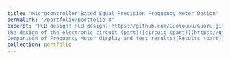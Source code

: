 ```yaml
---
title: "Microcontroller-Based Equal-Precision Frequency Meter Design"
permalink: "/portfolio/portfolio-8"
excerpt: "PCB design![PCB design](https://github.com/GuoYuuuu/GuoYu.github.io/blob/master/frequency/PCB.png?raw=true)
The design of the electronic circuit (part)![circuit (part)](https://github.com/GuoYuuuu/GuoYu.github.io/blob/master/frequency/circuit.png?raw=true)
Comparison of Frequency Meter display and test results![Results (part)](https://github.com/GuoYuuuu/GuoYu.github.io/blob/master/frequency/FrequencyMeter.png?raw=true)![ ](https://github.com/GuoYuuuu/GuoYu.github.io/blob/master/frequency/result.png?raw=true)"
collection: portfolio
---
```


